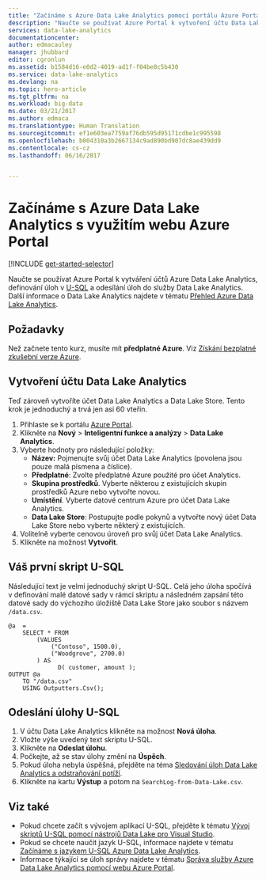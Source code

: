 ```yaml
---
title: "Začínáme s Azure Data Lake Analytics pomocí portálu Azure Portal | Dokumentace Microsoftu"
description: "Naučte se používat Azure Portal k vytvoření účtu Data Lake Analytics, vytvoření úlohy Data Lake Analytics pomocí U-SQL a odeslání úlohy. "
services: data-lake-analytics
documentationcenter: 
author: edmacauley
manager: jhubbard
editor: cgronlun
ms.assetid: b1584d16-e0d2-4019-ad1f-f04be8c5b430
ms.service: data-lake-analytics
ms.devlang: na
ms.topic: hero-article
ms.tgt_pltfrm: na
ms.workload: big-data
ms.date: 03/21/2017
ms.author: edmaca
ms.translationtype: Human Translation
ms.sourcegitcommit: ef1e603ea7759af76db595d95171cdbe1c995598
ms.openlocfilehash: b004310a3b2667134c9ad890bd907dc8ae439dd9
ms.contentlocale: cs-cz
ms.lasthandoff: 06/16/2017


---
```

# <a name="get-started-with-azure-data-lake-analytics-using-azure-portal"></a>Začínáme s Azure Data Lake Analytics s využitím webu Azure Portal
[!INCLUDE [get-started-selector](../../includes/data-lake-analytics-selector-get-started.md)]

Naučte se používat Azure Portal k vytváření účtů Azure Data Lake Analytics, definování úloh v [U-SQL](data-lake-analytics-u-sql-get-started.md) a odesílání úloh do služby Data Lake Analytics. Další informace o Data Lake Analytics najdete v tématu [Přehled Azure Data Lake Analytics](data-lake-analytics-overview.md).

## <a name="prerequisites"></a>Požadavky

Než začnete tento kurz, musíte mít **předplatné Azure**. Viz [Získání bezplatné zkušební verze Azure](https://azure.microsoft.com/pricing/free-trial/).

## <a name="create-a-data-lake-analytics-account"></a>Vytvoření účtu Data Lake Analytics

Teď zároveň vytvoříte účet Data Lake Analytics a Data Lake Store.  Tento krok je jednoduchý a trvá jen asi 60 vteřin.

1. Přihlaste se k portálu [Azure Portal](https://portal.azure.com).
2. Klikněte na **Nový** >  **Inteligentní funkce a analýzy** > **Data Lake Analytics**.
3. Vyberte hodnoty pro následující položky:
   * **Název:** Pojmenujte svůj účet Data Lake Analytics (povolena jsou pouze malá písmena a číslice).
   * **Předplatné**: Zvolte předplatné Azure použité pro účet Analytics.
   * **Skupina prostředků**. Vyberte některou z existujících skupin prostředků Azure nebo vytvořte novou.
   * **Umístění**. Vyberte datové centrum Azure pro účet Data Lake Analytics.
   * **Data Lake Store**: Postupujte podle pokynů a vytvořte nový účet Data Lake Store nebo vyberte některý z existujících. 
4. Volitelně vyberte cenovou úroveň pro svůj účet Data Lake Analytics.
5. Klikněte na možnost **Vytvořit**. 


## <a name="your-first-u-sql-script"></a>Váš první skript U-SQL

Následující text je velmi jednoduchý skript U-SQL. Celá jeho úloha spočívá v definování malé datové sady v rámci skriptu a následném zapsání této datové sady do výchozího úložiště Data Lake Store jako soubor s názvem `/data.csv`.

```
@a  = 
    SELECT * FROM 
        (VALUES
            ("Contoso", 1500.0),
            ("Woodgrove", 2700.0)
        ) AS 
              D( customer, amount );
OUTPUT @a
    TO "/data.csv"
    USING Outputters.Csv();
```

## <a name="submit-a-u-sql-job"></a>Odeslání úlohy U-SQL

1. V účtu Data Lake Analytics klikněte na možnost **Nová úloha**.
2. Vložte výše uvedený text skriptu U-SQL. 
3. Klikněte na **Odeslat úlohu**.   
4. Počkejte, až se stav úlohy změní na **Úspěch**.
5. Pokud úloha nebyla úspěšná, přejděte na téma [Sledování úloh Data Lake Analytics a odstraňování potíží](data-lake-analytics-monitor-and-troubleshoot-jobs-tutorial.md).
6. Klikněte na kartu **Výstup** a potom na `SearchLog-from-Data-Lake.csv`. 

## <a name="see-also"></a>Viz také

* Pokud chcete začít s vývojem aplikací U-SQL, přejděte k tématu [Vývoj skriptů U-SQL pomocí nástrojů Data Lake pro Visual Studio](data-lake-analytics-data-lake-tools-get-started.md).
* Pokud se chcete naučit jazyk U-SQL, informace najdete v tématu [Začínáme s jazykem U-SQL Azure Data Lake Analytics](data-lake-analytics-u-sql-get-started.md).
* Informace týkající se úloh správy najdete v tématu [Správa služby Azure Data Lake Analytics pomocí webu Azure Portal](data-lake-analytics-manage-use-portal.md).

